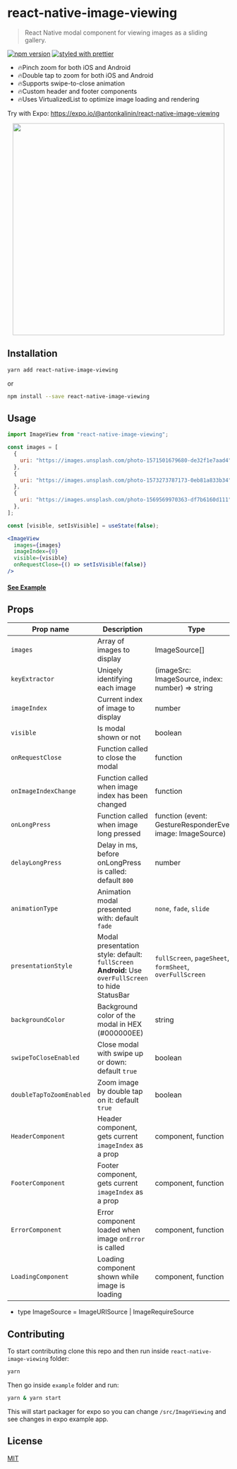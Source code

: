 # react-native-image-viewing

> React Native modal component for viewing images as a sliding gallery.

[![npm version](https://badge.fury.io/js/react-native-image-viewing.svg)](https://badge.fury.io/js/react-native-image-viewing)
[![styled with prettier](https://img.shields.io/badge/styled_with-prettier-ff69b4.svg)](https://github.com/prettier/prettier)

- 🔥Pinch zoom for both iOS and Android
- 🔥Double tap to zoom for both iOS and Android
- 🔥Supports swipe-to-close animation
- 🔥Custom header and footer components
- 🔥Uses VirtualizedList to optimize image loading and rendering

Try with Expo: https://expo.io/@antonkalinin/react-native-image-viewing

<p align="center">
  <img src="https://github.com/jobtoday/react-native-image-viewing/blob/master/demo.gif?raw=true" height="480" />
</p>

## Installation

```bash
yarn add react-native-image-viewing
```

or

```bash
npm install --save react-native-image-viewing
```

## Usage

```jsx
import ImageView from "react-native-image-viewing";

const images = [
  {
    uri: "https://images.unsplash.com/photo-1571501679680-de32f1e7aad4",
  },
  {
    uri: "https://images.unsplash.com/photo-1573273787173-0eb81a833b34",
  },
  {
    uri: "https://images.unsplash.com/photo-1569569970363-df7b6160d111",
  },
];

const [visible, setIsVisible] = useState(false);

<ImageView
  images={images}
  imageIndex={0}
  visible={visible}
  onRequestClose={() => setIsVisible(false)}
/>
```

#### [See Example](https://github.com/jobtoday/react-native-image-viewing/blob/master/example/App.tsx#L62-L80)

## Props

| Prop name                | Description                                                                                         | Type                                                        | Required |
| ------------------------ | --------------------------------------------------------------------------------------------------- | ----------------------------------------------------------- | -------- |
| `images`                 | Array of images to display                                                                          | ImageSource[]                                               | true     |
| `keyExtractor`           | Uniqely identifying each image    | (imageSrc: ImageSource, index: number) => string | false |
| `imageIndex`             | Current index of image to display                                                                   | number                                                      | true     |
| `visible`                | Is modal shown or not                                                                               | boolean                                                     | true     |
| `onRequestClose`         | Function called to close the modal                                                                  | function                                                    | true     |
| `onImageIndexChange`     | Function called when image index has been changed                                                   | function                                                    | false    |
| `onLongPress`            | Function called when image long pressed                                                             | function (event: GestureResponderEvent, image: ImageSource) | false    |
| `delayLongPress`         | Delay in ms, before onLongPress is called: default `800`                                            | number                                                      | false    |
| `animationType`          | Animation modal presented with: default `fade`                                                      | `none`, `fade`, `slide`                                     | false    |
| `presentationStyle`      | Modal presentation style: default: `fullScreen` **Android:** Use `overFullScreen` to hide StatusBar | `fullScreen`, `pageSheet`, `formSheet`, `overFullScreen`    | false    |
| `backgroundColor`        | Background color of the modal in HEX (#000000EE)                                                    | string                                                      | false    |
| `swipeToCloseEnabled`    | Close modal with swipe up or down: default `true`                                                   | boolean                                                     | false    |
| `doubleTapToZoomEnabled` | Zoom image by double tap on it: default `true`                                                      | boolean                                                     | false    |
| `HeaderComponent`        | Header component, gets current `imageIndex` as a prop                                               | component, function                                         | false    |
| `FooterComponent`        | Footer component, gets current `imageIndex` as a prop                                               | component, function                                         | false    |
| `ErrorComponent`        | Error component loaded when image `onError` is called                                             | component, function                                         | false    |
| `LoadingComponent`        | Loading component shown while image is loading                                            | component, function                                         | false    |

- type ImageSource = ImageURISource | ImageRequireSource

## Contributing

To start contributing clone this repo and then run inside `react-native-image-viewing` folder:

```bash
yarn
```

Then go inside `example` folder and run:

```bash
yarn & yarn start
```

This will start packager for expo so you can change `/src/ImageViewing` and see changes in expo example app.

## License

[MIT](LICENSE)
